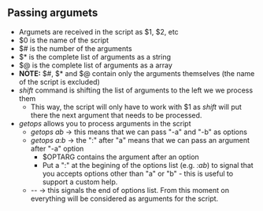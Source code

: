 

## Passing argumets
- Argumets are received in the script as $1, $2, etc
- $0 is the name of the script
- $# is the number of the arguments
- $* is the complete list of arguments as a string
- $@ is the complete list of arguments as a array
- **NOTE:** $#, $* and $@ contain only the arguments themselves (the name of the script is excluded)
- *shift* command is shifting the list of arguments to the left we we process them
    - This way, the script will only have to work with $1 as *shift* will put there the next argument that needs to be processed.
- *getops* allows you to process arguments in the script
    - *getops ab* -> this means that we can pass "-a" and "-b" as options
    - *getops a:b* -> the ":" after "a" means that we can pass an argument after "-a" option
        - $OPTARG contains the argument after an option
        - Put a ":" at the begining of the options list (e.g. *:ab*) to signal that you accepts options other than "a" or "b" - this is useful to support a custom help.
    - *--* -> this signals the end of options list. From this moment on everything will be considered as arguments for the script.

